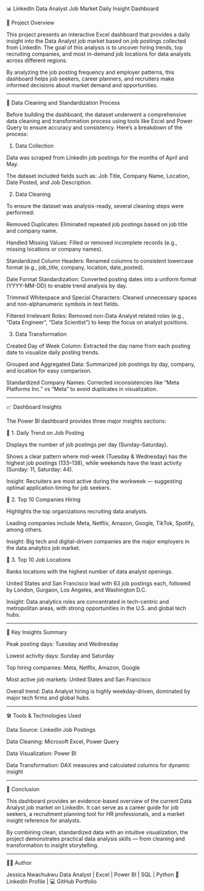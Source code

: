 

📊 LinkedIn Data Analyst Job Market Daily Insight Dashboard

🧩 Project Overview

This project presents an interactive Excel dashboard that provides a daily insight into the Data Analyst job market based on job postings collected from LinkedIn.
The goal of this analysis is to uncover hiring trends, top recruiting companies, and most in-demand job locations for data analysts across different regions.

By analyzing the job posting frequency and employer patterns, this dashboard helps job seekers, career planners, and recruiters make informed decisions about market demand and opportunities.


---

🧹 Data Cleaning and Standardization Process

Before building the dashboard, the dataset underwent a comprehensive data cleaning and transformation process using tools like Excel and Power Query to ensure accuracy and consistency.
Here’s a breakdown of the process:

1. Data Collection

Data was scraped from LinkedIn job postings for the months of April and May.

The dataset included fields such as:
Job Title, Company Name, Location, Date Posted, and Job Description.


2. Data Cleaning

To ensure the dataset was analysis-ready, several cleaning steps were performed:

Removed Duplicates: Eliminated repeated job postings based on job title and company name.

Handled Missing Values: Filled or removed incomplete records (e.g., missing locations or company names).

Standardized Column Headers: Renamed columns to consistent lowercase format (e.g., job_title, company, location, date_posted).

Date Format Standardization: Converted posting dates into a uniform format (YYYY-MM-DD) to enable trend analysis by day.

Trimmed Whitespace and Special Characters: Cleaned unnecessary spaces and non-alphanumeric symbols in text fields.

Filtered Irrelevant Roles: Removed non-Data Analyst related roles (e.g., “Data Engineer”, “Data Scientist”) to keep the focus on analyst positions.


3. Data Transformation

Created Day of Week Column: Extracted the day name from each posting date to visualize daily posting trends.

Grouped and Aggregated Data: Summarized job postings by day, company, and location for easy comparison.

Standardized Company Names: Corrected inconsistencies like “Meta Platforms Inc.” vs “Meta” to avoid duplicates in visualization.



---

📈 Dashboard Insights

The Power BI dashboard provides three major insights sections:

🔹 1. Daily Trend on Job Posting

Displays the number of job postings per day (Sunday–Saturday).

Shows a clear pattern where mid-week (Tuesday & Wednesday) has the highest job postings (133–138), while weekends have the least activity (Sunday: 11, Saturday: 44).

Insight: Recruiters are most active during the workweek — suggesting optimal application timing for job seekers.


🔹 2. Top 10 Companies Hiring

Highlights the top organizations recruiting data analysts.

Leading companies include Meta, Netflix, Amazon, Google, TikTok, Spotify, among others.

Insight: Big tech and digital-driven companies are the major employers in the data analytics job market.


🔹 3. Top 10 Job Locations

Ranks locations with the highest number of data analyst openings.

United States and San Francisco lead with 63 job postings each, followed by London, Gurgaon, Los Angeles, and Washington D.C.

Insight: Data analytics roles are concentrated in tech-centric and metropolitan areas, with strong opportunities in the U.S. and global tech hubs.



---

🧠 Key Insights Summary

Peak posting days: Tuesday and Wednesday

Lowest activity days: Sunday and Saturday

Top hiring companies: Meta, Netflix, Amazon, Google

Most active job markets: United States and San Francisco

Overall trend: Data Analyst hiring is highly weekday-driven, dominated by major tech firms and global hubs.



---

🛠 Tools & Technologies Used

Data Source: LinkedIn Job Postings

Data Cleaning: Microsoft Excel, Power Query

Data Visualization: Power BI

Data Transformation: DAX measures and calculated columns for dynamic insight

---

🚀 Conclusion

This dashboard provides an evidence-based overview of the current Data Analyst job market on LinkedIn.
It can serve as a career guide for job seekers, a recruitment planning tool for HR professionals, and a market insight reference for analysts.

By combining clean, standardized data with an intuitive visualization, the project demonstrates practical data analysis skills — from cleaning and transformation to insight storytelling.


---

👩‍💻 Author

Jessica Nwachukwu
Data Analyst | Excel | Power BI | SQL | Python
🔗 LinkedIn Profile | 💻 GitHub Portfolio


